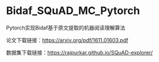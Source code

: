 # Bidaf_SQuAD_MC_Pytorch
Pytorch实现Bidaf基于原文提取的机器阅读理解算法

论文下载链接：https://arxiv.org/pdf/1611.01603.pdf

数据集下载链接：https://rajpurkar.github.io/SQuAD-explorer/
